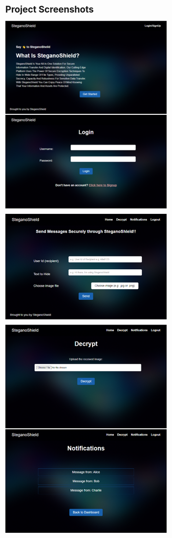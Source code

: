 # Project Screenshots

![Screenshot 1](../proj4_html/screenshots/1_home.png)
![Screenshot 2](../proj4_html/screenshots/2_login.png)
<!-- ![Screenshot 3](../proj4_html/screenshots/3_dashboard.png) -->
![Screenshot 3](../proj4_html/screenshots/3_dashboard_updated.png)
<!-- ![Screenshot 4](../proj4_html/screenshots/4_encrypt.png) -->
![Screenshot 5](../proj4_html/screenshots/5_decrypt.png)
![Screenshot 6](../proj4_html/screenshots/6_notifications.png)